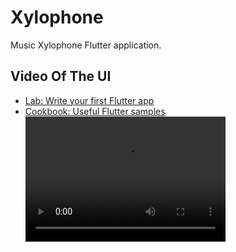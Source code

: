 # Xylophone

Music Xylophone Flutter application.

## Video Of The UI


- [Lab: Write your first Flutter app](https://flutter.dev/docs/get-started/codelab)
- [Cookbook: Useful Flutter samples](https://flutter.dev/docs/cookbook)
<video src="video.mp4" width="320" height="200" controls preload></video>
